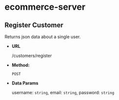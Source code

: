# ecommerce-server

**Register Customer**
----
  Returns json data about a single user.

* **URL**

  /customers/register

* **Method:**

  `POST`

* **Data Params**

  username: `string`,
  email: `string`,
  password: `string`